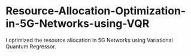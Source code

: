 # Resource-Allocation-Optimization-in-5G-Networks-using-VQR 

I optimized the resource allocation in 5G Networks using Variational Quantum Regressor. 
